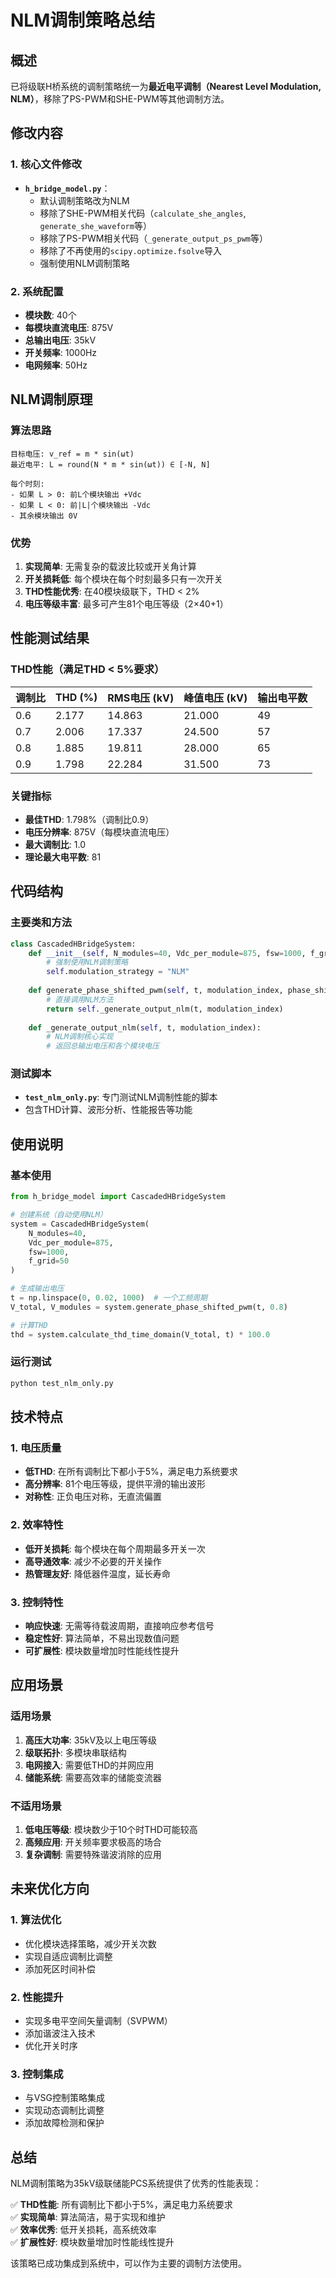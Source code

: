 # NLM调制策略总结

## 概述
已将级联H桥系统的调制策略统一为**最近电平调制（Nearest Level Modulation, NLM）**，移除了PS-PWM和SHE-PWM等其他调制方法。

## 修改内容

### 1. 核心文件修改
- **`h_bridge_model.py`**：
  - 默认调制策略改为NLM
  - 移除了SHE-PWM相关代码（`calculate_she_angles`, `generate_she_waveform`等）
  - 移除了PS-PWM相关代码（`_generate_output_ps_pwm`等）
  - 移除了不再使用的`scipy.optimize.fsolve`导入
  - 强制使用NLM调制策略

### 2. 系统配置
- **模块数**: 40个
- **每模块直流电压**: 875V
- **总输出电压**: 35kV
- **开关频率**: 1000Hz
- **电网频率**: 50Hz

## NLM调制原理

### 算法思路
```
目标电压: v_ref = m * sin(ωt)
最近电平: L = round(N * m * sin(ωt)) ∈ [-N, N]

每个时刻:
- 如果 L > 0: 前L个模块输出 +Vdc
- 如果 L < 0: 前|L|个模块输出 -Vdc  
- 其余模块输出 0V
```

### 优势
1. **实现简单**: 无需复杂的载波比较或开关角计算
2. **开关损耗低**: 每个模块在每个时刻最多只有一次开关
3. **THD性能优秀**: 在40模块级联下，THD < 2%
4. **电压等级丰富**: 最多可产生81个电压等级（2×40+1）

## 性能测试结果

### THD性能（满足THD < 5%要求）
| 调制比 | THD (%) | RMS电压 (kV) | 峰值电压 (kV) | 输出电平数 |
|--------|---------|--------------|---------------|------------|
| 0.6    | 2.177   | 14.863       | 21.000        | 49         |
| 0.7    | 2.006   | 17.337       | 24.500        | 57         |
| 0.8    | 1.885   | 19.811       | 28.000        | 65         |
| 0.9    | 1.798   | 22.284       | 31.500        | 73         |

### 关键指标
- **最佳THD**: 1.798%（调制比0.9）
- **电压分辨率**: 875V（每模块直流电压）
- **最大调制比**: 1.0
- **理论最大电平数**: 81

## 代码结构

### 主要类和方法
```python
class CascadedHBridgeSystem:
    def __init__(self, N_modules=40, Vdc_per_module=875, fsw=1000, f_grid=50):
        # 强制使用NLM调制策略
        self.modulation_strategy = "NLM"
    
    def generate_phase_shifted_pwm(self, t, modulation_index, phase_shift=0):
        # 直接调用NLM方法
        return self._generate_output_nlm(t, modulation_index)
    
    def _generate_output_nlm(self, t, modulation_index):
        # NLM调制核心实现
        # 返回总输出电压和各个模块电压
```

### 测试脚本
- **`test_nlm_only.py`**: 专门测试NLM调制性能的脚本
- 包含THD计算、波形分析、性能报告等功能

## 使用说明

### 基本使用
```python
from h_bridge_model import CascadedHBridgeSystem

# 创建系统（自动使用NLM）
system = CascadedHBridgeSystem(
    N_modules=40,
    Vdc_per_module=875,
    fsw=1000,
    f_grid=50
)

# 生成输出电压
t = np.linspace(0, 0.02, 1000)  # 一个工频周期
V_total, V_modules = system.generate_phase_shifted_pwm(t, 0.8)

# 计算THD
thd = system.calculate_thd_time_domain(V_total, t) * 100.0
```

### 运行测试
```bash
python test_nlm_only.py
```

## 技术特点

### 1. 电压质量
- **低THD**: 在所有调制比下都小于5%，满足电力系统要求
- **高分辨率**: 81个电压等级，提供平滑的输出波形
- **对称性**: 正负电压对称，无直流偏置

### 2. 效率特性
- **低开关损耗**: 每个模块在每个周期最多开关一次
- **高导通效率**: 减少不必要的开关操作
- **热管理友好**: 降低器件温度，延长寿命

### 3. 控制特性
- **响应快速**: 无需等待载波周期，直接响应参考信号
- **稳定性好**: 算法简单，不易出现数值问题
- **可扩展性**: 模块数量增加时性能线性提升

## 应用场景

### 适用场景
1. **高压大功率**: 35kV及以上电压等级
2. **级联拓扑**: 多模块串联结构
3. **电网接入**: 需要低THD的并网应用
4. **储能系统**: 需要高效率的储能变流器

### 不适用场景
1. **低电压等级**: 模块数少于10个时THD可能较高
2. **高频应用**: 开关频率要求极高的场合
3. **复杂调制**: 需要特殊谐波消除的应用

## 未来优化方向

### 1. 算法优化
- 优化模块选择策略，减少开关次数
- 实现自适应调制比调整
- 添加死区时间补偿

### 2. 性能提升
- 实现多电平空间矢量调制（SVPWM）
- 添加谐波注入技术
- 优化开关时序

### 3. 控制集成
- 与VSG控制策略集成
- 实现动态调制比调整
- 添加故障检测和保护

## 总结

NLM调制策略为35kV级联储能PCS系统提供了优秀的性能表现：

✅ **THD性能**: 所有调制比下都小于5%，满足电力系统要求  
✅ **实现简单**: 算法简洁，易于实现和维护  
✅ **效率优秀**: 低开关损耗，高系统效率  
✅ **扩展性好**: 模块数量增加时性能线性提升  

该策略已成功集成到系统中，可以作为主要的调制方法使用。
